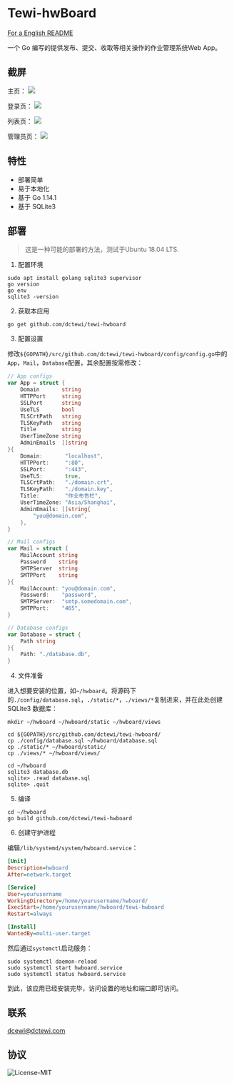 # Tewi-hwBoard

[For a English README](./README.md)

一个 Go 编写的提供发布、提交、收取等相关操作的作业管理系统Web App。

## 截屏

主页：
![](https://s1.ax1x.com/2020/04/03/GNbcge.png)

登录页：
![](https://s1.ax1x.com/2020/04/03/GNbgjH.png)

列表页：
![](https://s1.ax1x.com/2020/04/03/GNbRud.png)

管理员页：
![](https://s1.ax1x.com/2020/04/03/GNbfHI.png)

## 特性

- 部署简单
- 易于本地化
- 基于 Go 1.14.1
- 基于 SQLite3

## 部署

> 这是一种可能的部署的方法，测试于Ubuntu 18.04 LTS.

1. 配置环境

```shell
sudo apt install golang sqlite3 supervisor
go version
go env
sqlite3 -version
```

2. 获取本应用

```shell
go get github.com/dctewi/tewi-hwboard
```

3. 配置设置

修改`${GOPATH}/src/github.com/dctewi/tewi-hwboard/config/config.go`中的`App`，`Mail`，`Database`配置，其余配置按需修改：

```go
// App configs
var App = struct {
	Domain       string
	HTTPPort     string
	SSLPort      string
	UseTLS       bool
	TLSCrtPath   string
	TLSKeyPath   string
	Title        string
	UserTimeZone string
	AdminEmails  []string
}{
	Domain:       "localhost",
	HTTPPort:     ":80",
	SSLPort:      ":443",
	UseTLS:       true,
	TLSCrtPath:   "./domain.crt",
	TLSKeyPath:   "./domain.key",
	Title:        "作业布告栏",
	UserTimeZone: "Asia/Shanghai",
	AdminEmails: []string{
		"you@domain.com",
	},
}

// Mail configs
var Mail = struct {
	MailAccount string
	Password    string
	SMTPServer  string
	SMTPPort    string
}{
	MailAccount: "you@domain.com",
	Password:    "password",
	SMTPServer:  "smtp.somedomain.com",
	SMTPPort:    "465",
}

// Database configs
var Database = struct {
	Path string
}{
	Path: "./database.db",
}
```

4. 文件准备

进入想要安装的位置，如`~/hwboard`。将源码下的`./config/database.sql`，`./static/*`，`./views/*`复制进来，并在此处创建 SQLite3 数据库：

```shell
mkdir ~/hwboard ~/hwboard/static ~/hwboard/views

cd ${GOPATH}/src/github.com/dctewi/tewi-hwboard/
cp ./config/database.sql ~/hwboard/database.sql
cp ./static/* ~/hwboard/static/
cp ./views/* ~/hwboard/views/

cd ~/hwboard
sqlite3 database.db
sqlite> .read database.sql
sqlite> .quit
```

5. 编译

```shell
cd ~/hwboard
go build github.com/dctewi/tewi-hwboard
```

6. 创建守护进程

编辑`/lib/systemd/system/hwboard.service`：

```ini
[Unit]
Description=hwboard
After=network.target

[Service]
User=yourusername
WorkingDirectory=/home/yourusername/hwboard/
ExecStart=/home/yourusername/hwboard/tewi-hwboard
Restart=always

[Install]
WantedBy=multi-user.target
```

然后通过`systemctl`启动服务：

```shell
sudo systemctl daemon-reload
sudo systemctl start hwboard.service
sudo systemctl status hwboard.service
```

到此，该应用已经安装完毕，访问设置的地址和端口即可访问。

## 联系

dcewi@dctewi.com

## 协议

![License-MIT](https://img.shields.io/badge/license-MIT-66ccff.svg)